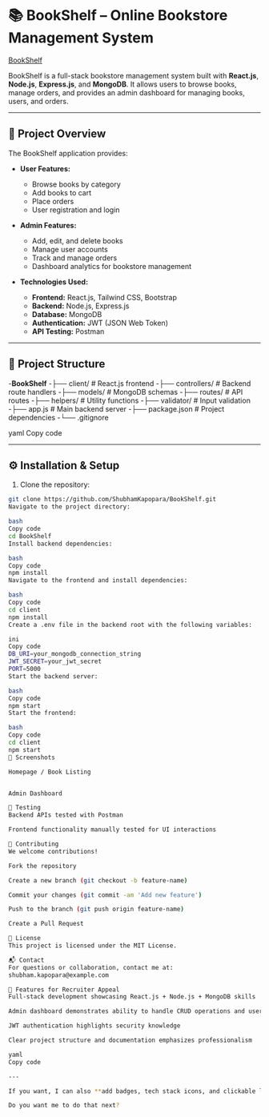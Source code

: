 # 📚 BookShelf – Online Bookstore Management System

[BookShelf](https://frontend2-one.vercel.app/)  

BookShelf is a full-stack bookstore management system built with **React.js**, **Node.js**, **Express.js**, and **MongoDB**. It allows users to browse books, manage orders, and provides an admin dashboard for managing books, users, and orders.

---

## 🚀 Project Overview

The BookShelf application provides:

- **User Features:**
  - Browse books by category
  - Add books to cart
  - Place orders
  - User registration and login

- **Admin Features:**
  - Add, edit, and delete books
  - Manage user accounts
  - Track and manage orders
  - Dashboard analytics for bookstore management

- **Technologies Used:**
  - **Frontend:** React.js, Tailwind CSS, Bootstrap
  - **Backend:** Node.js, Express.js
  - **Database:** MongoDB
  - **Authentication:** JWT (JSON Web Token)
  - **API Testing:** Postman

---

## 📂 Project Structure

-**BookShelf**
-├── client/ # React.js frontend
-├── controllers/ # Backend route handlers
-├── models/ # MongoDB schemas
-├── routes/ # API routes
-├── helpers/ # Utility functions
-├── validator/ # Input validation
-├── app.js # Main backend server
-├── package.json # Project dependencies
-└── .gitignore

yaml
Copy code

---

## ⚙️ Installation & Setup

1. Clone the repository:

```bash
git clone https://github.com/ShubhamKapopara/BookShelf.git
Navigate to the project directory:

bash
Copy code
cd BookShelf
Install backend dependencies:

bash
Copy code
npm install
Navigate to the frontend and install dependencies:

bash
Copy code
cd client
npm install
Create a .env file in the backend root with the following variables:

ini
Copy code
DB_URI=your_mongodb_connection_string
JWT_SECRET=your_jwt_secret
PORT=5000
Start the backend server:

bash
Copy code
npm start
Start the frontend:

bash
Copy code
cd client
npm start
📸 Screenshots

Homepage / Book Listing


Admin Dashboard

🧪 Testing
Backend APIs tested with Postman

Frontend functionality manually tested for UI interactions

🤝 Contributing
We welcome contributions!

Fork the repository

Create a new branch (git checkout -b feature-name)

Commit your changes (git commit -am 'Add new feature')

Push to the branch (git push origin feature-name)

Create a Pull Request

📄 License
This project is licensed under the MIT License.

📬 Contact
For questions or collaboration, contact me at:
shubham.kapopara@example.com

🌟 Features for Recruiter Appeal
Full-stack development showcasing React.js + Node.js + MongoDB skills

Admin dashboard demonstrates ability to handle CRUD operations and user management

JWT authentication highlights security knowledge

Clear project structure and documentation emphasizes professionalism

yaml
Copy code

---

If you want, I can also **add badges, tech stack icons, and clickable links** to make this README **look visually professional and recruiter-friendly** on GitHub.  

Do you want me to do that next?






